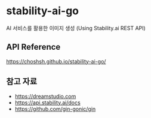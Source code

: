 # stability-ai-go
AI 서비스를 활용한 이미지 생성 (Using Stability.ai REST API)

## API Reference
https://choshsh.github.io/stability-ai-go/

## 참고 자료
- https://dreamstudio.com
- https://api.stability.ai/docs
- https://github.com/gin-gonic/gin